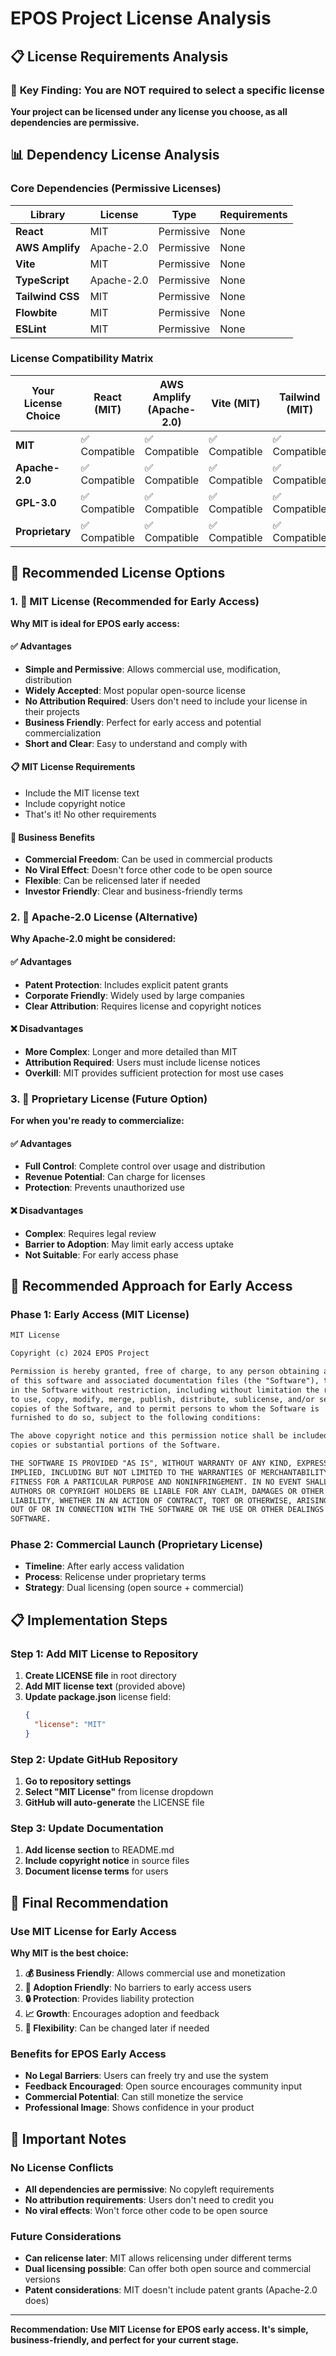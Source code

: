 # EPOS Project License Analysis

## 📋 **License Requirements Analysis**

### 🎯 **Key Finding: You are NOT required to select a specific license**

**Your project can be licensed under any license you choose, as all dependencies are permissive.**

## 📊 **Dependency License Analysis**

### **Core Dependencies (Permissive Licenses)**

| Library | License | Type | Requirements |
|---------|---------|------|-------------|
| **React** | MIT | Permissive | None |
| **AWS Amplify** | Apache-2.0 | Permissive | None |
| **Vite** | MIT | Permissive | None |
| **TypeScript** | Apache-2.0 | Permissive | None |
| **Tailwind CSS** | MIT | Permissive | None |
| **Flowbite** | MIT | Permissive | None |
| **ESLint** | MIT | Permissive | None |

### **License Compatibility Matrix**

| Your License Choice | React (MIT) | AWS Amplify (Apache-2.0) | Vite (MIT) | Tailwind (MIT) |
|-------------------|-------------|-------------------------|------------|----------------|
| **MIT** | ✅ Compatible | ✅ Compatible | ✅ Compatible | ✅ Compatible |
| **Apache-2.0** | ✅ Compatible | ✅ Compatible | ✅ Compatible | ✅ Compatible |
| **GPL-3.0** | ✅ Compatible | ✅ Compatible | ✅ Compatible | ✅ Compatible |
| **Proprietary** | ✅ Compatible | ✅ Compatible | ✅ Compatible | ✅ Compatible |

## 🎯 **Recommended License Options**

### **1. 🥇 MIT License (Recommended for Early Access)**

**Why MIT is ideal for EPOS early access:**

#### ✅ **Advantages**
- **Simple and Permissive**: Allows commercial use, modification, distribution
- **Widely Accepted**: Most popular open-source license
- **No Attribution Required**: Users don't need to include your license in their projects
- **Business Friendly**: Perfect for early access and potential commercialization
- **Short and Clear**: Easy to understand and comply with

#### 📋 **MIT License Requirements**
- Include the MIT license text
- Include copyright notice
- That's it! No other requirements

#### 💼 **Business Benefits**
- **Commercial Freedom**: Can be used in commercial products
- **No Viral Effect**: Doesn't force other code to be open source
- **Flexible**: Can be relicensed later if needed
- **Investor Friendly**: Clear and business-friendly terms

### **2. 🥈 Apache-2.0 License (Alternative)**

**Why Apache-2.0 might be considered:**

#### ✅ **Advantages**
- **Patent Protection**: Includes explicit patent grants
- **Corporate Friendly**: Widely used by large companies
- **Clear Attribution**: Requires license and copyright notices

#### ❌ **Disadvantages**
- **More Complex**: Longer and more detailed than MIT
- **Attribution Required**: Users must include license notices
- **Overkill**: MIT provides sufficient protection for most use cases

### **3. 🥉 Proprietary License (Future Option)**

**For when you're ready to commercialize:**

#### ✅ **Advantages**
- **Full Control**: Complete control over usage and distribution
- **Revenue Potential**: Can charge for licenses
- **Protection**: Prevents unauthorized use

#### ❌ **Disadvantages**
- **Complex**: Requires legal review
- **Barrier to Adoption**: May limit early access uptake
- **Not Suitable**: For early access phase

## 🚀 **Recommended Approach for Early Access**

### **Phase 1: Early Access (MIT License)**
```markdown
MIT License

Copyright (c) 2024 EPOS Project

Permission is hereby granted, free of charge, to any person obtaining a copy
of this software and associated documentation files (the "Software"), to deal
in the Software without restriction, including without limitation the rights
to use, copy, modify, merge, publish, distribute, sublicense, and/or sell
copies of the Software, and to permit persons to whom the Software is
furnished to do so, subject to the following conditions:

The above copyright notice and this permission notice shall be included in all
copies or substantial portions of the Software.

THE SOFTWARE IS PROVIDED "AS IS", WITHOUT WARRANTY OF ANY KIND, EXPRESS OR
IMPLIED, INCLUDING BUT NOT LIMITED TO THE WARRANTIES OF MERCHANTABILITY,
FITNESS FOR A PARTICULAR PURPOSE AND NONINFRINGEMENT. IN NO EVENT SHALL THE
AUTHORS OR COPYRIGHT HOLDERS BE LIABLE FOR ANY CLAIM, DAMAGES OR OTHER
LIABILITY, WHETHER IN AN ACTION OF CONTRACT, TORT OR OTHERWISE, ARISING FROM,
OUT OF OR IN CONNECTION WITH THE SOFTWARE OR THE USE OR OTHER DEALINGS IN THE
SOFTWARE.
```

### **Phase 2: Commercial Launch (Proprietary License)**
- **Timeline**: After early access validation
- **Process**: Relicense under proprietary terms
- **Strategy**: Dual licensing (open source + commercial)

## 📋 **Implementation Steps**

### **Step 1: Add MIT License to Repository**
1. **Create LICENSE file** in root directory
2. **Add MIT license text** (provided above)
3. **Update package.json** license field:
   ```json
   {
     "license": "MIT"
   }
   ```

### **Step 2: Update GitHub Repository**
1. **Go to repository settings**
2. **Select "MIT License"** from license dropdown
3. **GitHub will auto-generate** the LICENSE file

### **Step 3: Update Documentation**
1. **Add license section** to README.md
2. **Include copyright notice** in source files
3. **Document license terms** for users

## 🎯 **Final Recommendation**

### **Use MIT License for Early Access**

**Why MIT is the best choice:**

1. **💰 Business Friendly**: Allows commercial use and monetization
2. **🚀 Adoption Friendly**: No barriers to early access users
3. **🔒 Protection**: Provides liability protection
4. **📈 Growth**: Encourages adoption and feedback
5. **🔄 Flexibility**: Can be changed later if needed

### **Benefits for EPOS Early Access**
- **No Legal Barriers**: Users can freely try and use the system
- **Feedback Encouraged**: Open source encourages community input
- **Commercial Potential**: Can still monetize the service
- **Professional Image**: Shows confidence in your product

## 🚨 **Important Notes**

### **No License Conflicts**
- **All dependencies are permissive**: No copyleft requirements
- **No attribution requirements**: Users don't need to credit you
- **No viral effects**: Won't force other code to be open source

### **Future Considerations**
- **Can relicense later**: MIT allows relicensing under different terms
- **Dual licensing possible**: Can offer both open source and commercial versions
- **Patent considerations**: MIT doesn't include patent grants (Apache-2.0 does)

---

**Recommendation: Use MIT License for EPOS early access. It's simple, business-friendly, and perfect for your current stage.**
